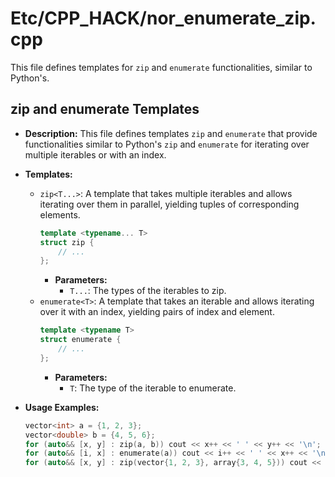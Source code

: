 # Etc/CPP_HACK/nor_enumerate_zip.cpp

This file defines templates for `zip` and `enumerate` functionalities, similar to Python's.

## zip and enumerate Templates

*   **Description:** This file defines templates `zip` and `enumerate` that provide functionalities similar to Python's `zip` and `enumerate` for iterating over multiple iterables or with an index.

*   **Templates:**
    *   `zip<T...>`: A template that takes multiple iterables and allows iterating over them in parallel, yielding tuples of corresponding elements.
        ```cpp
        template <typename... T>
        struct zip {
            // ...
        };
        ```
        *   **Parameters:**
            *   `T...`: The types of the iterables to zip.
    *   `enumerate<T>`: A template that takes an iterable and allows iterating over it with an index, yielding pairs of index and element.
        ```cpp
        template <typename T>
        struct enumerate {
            // ...
        };
        ```
        *   **Parameters:**
            *   `T`: The type of the iterable to enumerate.

*   **Usage Examples:**
    ```cpp
    vector<int> a = {1, 2, 3};
    vector<double> b = {4, 5, 6};
    for (auto&& [x, y] : zip(a, b)) cout << x++ << ' ' << y++ << '\n';
    for (auto&& [i, x] : enumerate(a)) cout << i++ << ' ' << x++ << '\n';
    for (auto&& [x, y] : zip(vector{1, 2, 3}, array{3, 4, 5})) cout << x++ << ' ' << y++ << '\n';